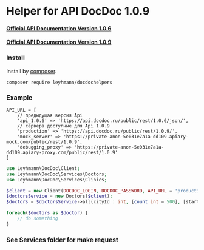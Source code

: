# Helper for API DocDoc 1.0.9 

#### [Official API Documentation Version 1.0.6](https://pk.docdoc.ru/docs/partner-api.pdf)

#### [Official API Documentation Version 1.0.9](https://dd109.docs.apiary.io/#reference/0/4//doctor/list)

### Install

Install by [composer](http://getcomposer.org/download/).

```
composer require leyhmann/docdochelpers
```

### Example

```
API_URL = [
    // предыдущая версия Api
    'api_1.0.6' => 'https://api.docdoc.ru/public/rest/1.0.6/json/',
    // сервера доступные для Api 1.0.9
    'production' => 'https://api.docdoc.ru/public/rest/1.0.9/',
    'mock_server' => 'https://private-anon-5e031e7a1a-dd109.apiary-mock.com/public/rest/1.0.9',
    'debugging_proxy' => 'https://private-anon-5e031e7a1a-dd109.apiary-proxy.com/public/rest/1.0.9'
]
```

```php
use Leyhmann\DocDoc\Client;
use Leyhmann\DocDoc\Services\Doctors;
use Leyhmann\DocDoc\Services\Clinics;

$client = new Client(DOCDOC_LOGIN, DOCDOC_PASSWORD, API_URL = 'production');
$doctorsService = new Doctors($client);
$doctors = $doctorsService->all(cityId : int, [count int = 500], [start : int = 1]);

foreach($doctors as $doctor) {
    // do something
}
```

### See Services folder for make request
